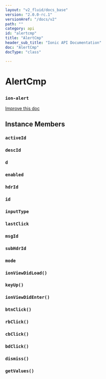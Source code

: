 ```yaml
---
layout: "v2_fluid/docs_base"
version: "2.0.0-rc.1"
versionHref: "/docs/v2"
path: ""
category: api
id: "alertcmp"
title: "AlertCmp"
header_sub_title: "Ionic API Documentation"
doc: "AlertCmp"
docType: "class"

---
```










<h1 class="api-title">
<a class="anchor" name="alert-cmp" href="#alert-cmp"></a>

AlertCmp
<h3><code>ion-alert</code></h3>






</h1>

<a class="improve-v2-docs" href="http://github.com/driftyco/ionic/edit/master//src/components/alert/alert-component.ts#L6">
Improve this doc
</a>










<!-- @usage tag -->


<!-- @property tags -->



<!-- instance methods on the class -->

<h2><a class="anchor" name="instance-members" href="#instance-members"></a>Instance Members</h2>

<div id="activeId"></div>

<h3>
<a class="anchor" name="activeId" href="#activeId"></a>
<code>activeId</code>
  

</h3>












<div id="descId"></div>

<h3>
<a class="anchor" name="descId" href="#descId"></a>
<code>descId</code>
  

</h3>












<div id="d"></div>

<h3>
<a class="anchor" name="d" href="#d"></a>
<code>d</code>
  

</h3>












<div id="enabled"></div>

<h3>
<a class="anchor" name="enabled" href="#enabled"></a>
<code>enabled</code>
  

</h3>












<div id="hdrId"></div>

<h3>
<a class="anchor" name="hdrId" href="#hdrId"></a>
<code>hdrId</code>
  

</h3>












<div id="id"></div>

<h3>
<a class="anchor" name="id" href="#id"></a>
<code>id</code>
  

</h3>












<div id="inputType"></div>

<h3>
<a class="anchor" name="inputType" href="#inputType"></a>
<code>inputType</code>
  

</h3>












<div id="lastClick"></div>

<h3>
<a class="anchor" name="lastClick" href="#lastClick"></a>
<code>lastClick</code>
  

</h3>












<div id="msgId"></div>

<h3>
<a class="anchor" name="msgId" href="#msgId"></a>
<code>msgId</code>
  

</h3>












<div id="subHdrId"></div>

<h3>
<a class="anchor" name="subHdrId" href="#subHdrId"></a>
<code>subHdrId</code>
  

</h3>












<div id="mode"></div>

<h3>
<a class="anchor" name="mode" href="#mode"></a>
<code>mode</code>
  

</h3>












<div id="ionViewDidLoad"></div>

<h3>
<a class="anchor" name="ionViewDidLoad" href="#ionViewDidLoad"></a>
<code>ionViewDidLoad()</code>
  

</h3>












<div id="keyUp"></div>

<h3>
<a class="anchor" name="keyUp" href="#keyUp"></a>
<code>keyUp()</code>
  

</h3>












<div id="ionViewDidEnter"></div>

<h3>
<a class="anchor" name="ionViewDidEnter" href="#ionViewDidEnter"></a>
<code>ionViewDidEnter()</code>
  

</h3>












<div id="btnClick"></div>

<h3>
<a class="anchor" name="btnClick" href="#btnClick"></a>
<code>btnClick()</code>
  

</h3>












<div id="rbClick"></div>

<h3>
<a class="anchor" name="rbClick" href="#rbClick"></a>
<code>rbClick()</code>
  

</h3>












<div id="cbClick"></div>

<h3>
<a class="anchor" name="cbClick" href="#cbClick"></a>
<code>cbClick()</code>
  

</h3>












<div id="bdClick"></div>

<h3>
<a class="anchor" name="bdClick" href="#bdClick"></a>
<code>bdClick()</code>
  

</h3>












<div id="dismiss"></div>

<h3>
<a class="anchor" name="dismiss" href="#dismiss"></a>
<code>dismiss()</code>
  

</h3>












<div id="getValues"></div>

<h3>
<a class="anchor" name="getValues" href="#getValues"></a>
<code>getValues()</code>
  

</h3>















<!-- related link --><!-- end content block -->


<!-- end body block -->

